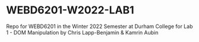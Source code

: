 # WEBD6201-W2022-LAB1
Repo for WEBD6201 in the Winter 2022 Semester at Durham College for Lab 1 - DOM Manipulation by Chris Lapp-Benjamin & Kamrin Aubin